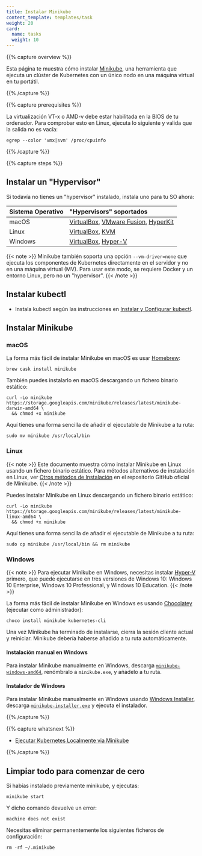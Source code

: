 ```yaml
---
title: Instalar Minikube
content_template: templates/task
weight: 20
card:
  name: tasks
  weight: 10
---
```


{{% capture overview %}}

Esta página te muestra cómo instalar [Minikube](/docs/tutorials/hello-minikube), una herramienta que ejecuta un clúster de Kubernetes con un único nodo en una máquina virtual en tu portátil.

{{% /capture %}}

{{% capture prerequisites %}}

La virtualización VT-x o AMD-v debe estar habilitada en la BIOS de tu ordenador.  Para comprobar esto en Linux, ejecuta lo siguiente y valida que la salida no es vacía:
```shell
egrep --color 'vmx|svm' /proc/cpuinfo
```

{{% /capture %}}

{{% capture steps %}}

## Instalar un "Hypervisor"

Si todavía no tienes un "hypervisor" instalado, instala uno para tu SO ahora:

Sistema Operativo | "Hypervisors" soportados
:-----------------|:------------------------
macOS | [VirtualBox](https://www.virtualbox.org/wiki/Downloads), [VMware Fusion](https://www.vmware.com/products/fusion), [HyperKit](https://github.com/moby/hyperkit)
Linux | [VirtualBox](https://www.virtualbox.org/wiki/Downloads), [KVM](http://www.linux-kvm.org/)
Windows | [VirtualBox](https://www.virtualbox.org/wiki/Downloads), [Hyper-V](https://msdn.microsoft.com/en-us/virtualization/hyperv_on_windows/quick_start/walkthrough_install)

{{< note >}}
Minikube también soporta una opción `--vm-driver=none` que ejecuta los componentes de Kubernetes directamente en el servidor y no en una máquina virtual (MV). Para usar este modo, se requiere Docker y un entorno Linux, pero no un "hypervisor".
{{< /note >}}

## Instalar kubectl

* Instala kubectl según las instrucciones en [Instalar y Configurar kubectl](/docs/tasks/tools/install-kubectl/).

## Instalar Minikube

### macOS

La forma más fácil de instalar Minikube en macOS es usar [Homebrew](https://brew.sh):

```shell
brew cask install minikube
```

También puedes instalarlo en macOS descargando un fichero binario estático:

```shell
curl -Lo minikube https://storage.googleapis.com/minikube/releases/latest/minikube-darwin-amd64 \
  && chmod +x minikube
```

Aquí tienes una forma sencilla de añadir el ejecutable de Minikube a tu ruta:

```shell
sudo mv minikube /usr/local/bin
```

### Linux

{{< note >}}
Este documento muestra cómo instalar Minikube en Linux usando un fichero binario estático. Para métodos alternativos de instalación en Linux, ver [Otros métodos de Instalación](https://github.com/kubernetes/minikube#other-ways-to-install) en el repositorio GitHub oficial de Minikube.
{{< /note >}}

Puedes instalar Minikube en Linux descargando un fichero binario estático:

```shell
curl -Lo minikube https://storage.googleapis.com/minikube/releases/latest/minikube-linux-amd64 \
  && chmod +x minikube
```

Aquí tienes una forma sencilla de añadir el ejecutable de Minikube a tu ruta:

```shell
sudo cp minikube /usr/local/bin && rm minikube
```

### Windows

{{< note >}}
Para ejecutar Minikube en Windows, necesitas instalar [Hyper-V](https://docs.microsoft.com/en-us/virtualization/hyper-v-on-windows/quick-start/enable-hyper-v) primero, que puede ejecutarse en tres versiones de Windows 10: Windows 10 Enterprise, Windows 10 Professional, y Windows 10 Education.
{{< /note >}}

La forma más fácil de instalar Minikube en Windows es usando [Chocolatey](https://chocolatey.org/) (ejecutar como administrador):

```shell
choco install minikube kubernetes-cli
```

Una vez Minikube ha terminado de instalarse, cierra la sesión cliente actual y reiniciar. Minikube debería haberse añadido a tu ruta automáticamente.

#### Instalación manual en Windows

Para instalar Minikube manualmente en Windows, descarga [`minikube-windows-amd64`](https://github.com/kubernetes/minikube/releases/latest), renómbralo a `minikube.exe`, y añádelo a tu ruta.

#### Instalador de Windows

Para instalar Minikube manualmente en Windows usando [Windows Installer](https://docs.microsoft.com/en-us/windows/desktop/msi/windows-installer-portal), descarga [`minikube-installer.exe`](https://github.com/kubernetes/minikube/releases/latest) y ejecuta el instalador.

{{% /capture %}}

{{% capture whatsnext %}}

* [Ejecutar Kubernetes Localmente via Minikube](/docs/setup/minikube/)

{{% /capture %}}

## Limpiar todo para comenzar de cero

Si habías instalado previamente minikube, y ejecutas:
```shell
minikube start
```

Y dicho comando devuelve un error:
```shell
machine does not exist
```

Necesitas eliminar permanentemente los siguientes ficheros de configuración:
```shell
rm -rf ~/.minikube
```

